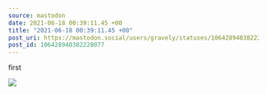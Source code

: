 ```yaml
---
source: mastodon
date: 2021-06-18 00:39:11.45 +00
title: "2021-06-18 00:39:11.45 +00"
post_uri: https://mastodon.social/users/gravely/statuses/106428940382228077
post_id: 106428940382228077
---
```

first


![](/images/106428940223353272.jpg)

